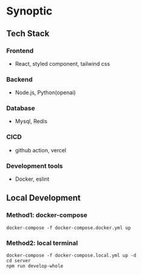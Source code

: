 # Synoptic

## Tech Stack
### Frontend
- React, styled component, tailwind css
### Backend
- Node.js, Python(openai)
### Database
- Mysql, Redis
### CICD
- github action, vercel
### Development tools
- Docker, eslint


## Local Development
### Method1: docker-compose
```
docker-compose -f docker-compose.docker.yml up
```
### Method2: local terminal
```
docker-compose -f docker-compose.local.yml up -d
cd server
npm run develop-whole
```